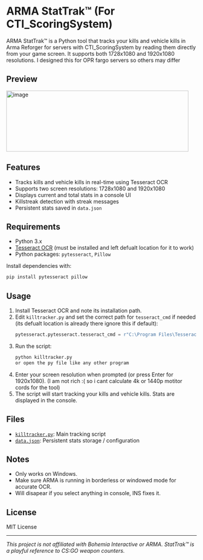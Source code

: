 # ARMA StatTrak™ (For CTI_ScoringSystem)
ARMA StatTrak™ is a Python tool that tracks your kills and vehicle kills in Arma Reforger for servers with CTI_ScoringSystem by reading them directly from your game screen. It supports both 1728x1080 and 1920x1080 resolutions. I designed this for OPR fargo servers so others may differ
## Preview

<img width="482" height="161" alt="image" src="https://github.com/user-attachments/assets/f1826817-8072-46aa-9aaa-ce9079478234" />

## Features

- Tracks kills and vehicle kills in real-time using Tesseract OCR
- Supports two screen resolutions: 1728x1080 and 1920x1080
- Displays current and total stats in a console UI
- Killstreak detection with streak messages
- Persistent stats saved in `data.json`

## Requirements

- Python 3.x
- [Tesseract OCR](https://github.com/tesseract-ocr/tesseract) (must be installed and left defualt location for it to work)
- Python packages: `pytesseract`, `Pillow`

Install dependencies with:
```sh
pip install pytesseract pillow
```

## Usage

1. Install Tesseract OCR and note its installation path.
2. Edit `killtracker.py` and set the correct path for `tesseract_cmd` if needed (its defualt location is already there ignore this if default):
   ```python
   pytesseract.pytesseract.tesseract_cmd = r"C:\Program Files\Tesseract-OCR\tesseract.exe"
   ```
3. Run the script:
   ```sh
   python killtracker.py
   or open the py file like any other program
   ```
4. Enter your screen resolution when prompted (or press Enter for 1920x1080). (I am not rich :( so i cant calculate 4k or 1440p motitor  cords for the tool)
5. The script will start tracking your kills and vehicle kills. Stats are displayed in the console.

## Files

- [`killtracker.py`](killtracker.py): Main tracking script
- [`data.json`](data.json): Persistent stats storage /  configuration

## Notes

- Only works on Windows.
- Make sure ARMA is running in borderless or windowed mode for accurate OCR.
- Will disapear if you select anything in console, INS fixes it.

## License

MIT License

---

*This project is not affiliated with Bohemia Interactive or ARMA. StatTrak™ is a playful reference to CS:GO weapon counters.*
